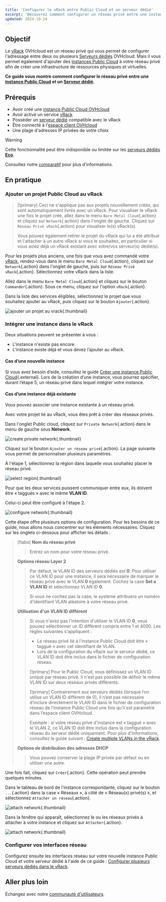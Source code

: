 ```yaml
---
title: 'Configurer le vRack entre Public Cloud et un serveur dédié'
excerpt: 'Découvrez comment configurer un réseau privé entre une instance Public Cloud et un serveur dédié.'
updated: 2024-10-24
---
```


## Objectif

Le [vRack](https://www.ovh.com/ca/fr/solutions/vrack/) OVHcloud est un réseau privé qui vous permet de configurer l'adressage entre deux ou plusieurs [Serveurs dédiés](https://www.ovh.com/ca/fr/serveurs_dedies/) OVHcloud. Mais il vous permet également d'ajouter des [instances Public Cloud](https://www.ovh.com/ca/fr/public-cloud/instances/) à votre réseau privé afin de créer une infrastructure de ressources physiques et virtuelles.

**Ce guide vous montre comment configurer le réseau privé entre une [instance Public Cloud](/pages/public_cloud/compute/public-cloud-first-steps) et un [Serveur dédié](https://www.ovh.com/ca/fr/serveurs_dedies/).**

## Prérequis

* Avoir créé une [instance Public Cloud OVHcloud](/pages/public_cloud/compute/public-cloud-first-steps)
* Avoir activé un service [vRack](https://www.ovh.com/ca/fr/solutions/vrack)
* Posséder un [serveur dédié](/links/bare-metal/bare-metal) compatible avec le vRack
* Être connecté à l'[espace client OVHcloud](/links/manager)
* Une plage d'adresses IP privées de votre choix

> [!warning]
> Cette fonctionnalité peut être indisponible ou limitée sur les [serveurs dédiés **Eco**](https://eco.ovhcloud.com/fr-ca/about/).
>
> Consultez notre [comparatif](https://eco.ovhcloud.com/fr-ca/compare/) pour plus d’informations.

## En pratique

### Ajouter un projet Public Cloud au vRack

> [!primary]
> Ceci ne s'applique pas aux projets nouvellement créés, qui sont automatiquement livrés avec un vRack. Pour visualiser le vRack une fois le projet créé, allez dans le menu `Bare Metal Cloud`{.action} et cliquez sur `Network`{.action} dans l'onglet de gauche. Cliquez sur `Réseau Privé vRack`{.action} pour visualiser le(s) vRack(s).
>
> Vous pouvez également retirer le projet du vRack qui lui a été attribué et l'attacher à un autre vRack si vous le souhaitez, en particulier si vous aviez déjà un vRack existant avec votre/vos serveur(s) dédié(s).


Pour les projets plus anciens, une fois que vous avez commandé votre [vRack](/links/network/vrack), rendez-vous dans le menu `Bare Metal Cloud`{.action}, cliquez sur `Network`{.action} dans l'onglet de gauche, puis sur `Réseau Privé vRack`{.action}. Sélectionnez votre vRack dans la liste.

Allez dans le menu `Bare Metal Cloud`{.action} et cliquez sur le bouton `Commander`{.action}. Sous ce menu, cliquez sur l'option `vRack`{.action}.

Dans la liste des services éligibles, sélectionnez le projet que vous souhaitez ajouter au vRack, puis cliquez sur le bouton `Ajouter`{.action}.

![ajouter un projet au vrack](images/addprojectvrack.png){.thumbnail}

### Intégrer une instance dans le vRack

Deux situations peuvent se présenter à vous :

- L'instance n'existe pas encore.
- L’instance existe déjà et vous devez l’ajouter au vRack.

#### Cas d’une nouvelle instance

Si vous avez besoin d’aide, consultez le guide [Créer une instance Public Cloud](/pages/public_cloud/compute/public-cloud-first-steps#create-instance){.external}. Lors de la création d’une instance, vous pourrez spécifier, durant l’étape 5, un réseau privé dans lequel intégrer votre instance.

#### Cas d’une instance déjà existante

Vous pouvez associer une instance existante à un réseau privé.

Avec votre projet lié au vRack, vous êtes prêt à créer des réseaux privés.

Dans l'onglet Public cloud, cliquez sur `Private Network`{.action} dans le menu de gauche sous **Network**.

![create private network](images/vrack2022-03.png){.thumbnail}

Cliquez sur le bouton `Ajouter un réseau privé`{.action}. La page suivante vous permet de personnaliser plusieurs paramètres.

À l'étape 1, sélectionnez la région dans laquelle vous souhaitez placer le réseau privé.

![select region](images/vrack2024-01.png){.thumbnail}

Pour que les deux services puissent communiquer entre eux, ils doivent être « taggués » avec le même **VLAN ID**.

Celui-ci peut être configuré à l'étape 2.

![configure network](images/configure_private_network.png){.thumbnail}

Cette étape offre plusieurs options de configuration. Pour les besoins de ce guide, nous allons nous concentrer sur les éléments nécessaires. Cliquez sur les onglets ci-dessous pour afficher les détails :

> [!tabs]
> **Nom du réseau privé**
>>
>> Entrez un nom pour votre réseau privé.<br>
>>
> **Options réseau Layer 2**
>>
>> Par défaut, le VLAN ID des serveurs dédiés est **0**. Pour utiliser ce VLAN ID pour une instance, il sera nécessaire de marquer le réseau privé avec le VLAN **0** également.
>> Cochez la case **Set a VLAN ID** et sélectionnez VLAN ID **0**.
>>
>> Si vous ne cochez pas la case, le système attribuera un numéro d'identifiant VLAN aléatoire à votre réseau privé.
>>
>>
> **Utilisation d'un VLAN ID différent**
>>
>> Si vous n'avez pas l'intention d'utiliser le VLAN ID **0**, vous pouvez sélectionner un ID différent compris entre 1 et 4000. Les règles suivantes s'appliquent :
>>
>> - Le réseau privé lié à l'instance Public Cloud doit être « taggué » avec cet identifiant de VLAN.
>> - Lors de la configuration du vRack sur le serveur dédié, ce VLAN ID doit être inclus dans le fichier de configuration réseau.
>>
>> [!primary]
>> Pour le Public Cloud, vous définissez un VLAN ID unique par réseau privé. Il n'est pas possible de définir le même VLAN ID sur deux réseaux privés différents.
>>
>> [!primary]
>> Contrairement aux serveurs dédiés (lorsque l’on utilise un VLAN ID différent de 0), il n’est pas nécessaire d’inclure directement le VLAN ID dans le fichier de configuration réseau de l’instance Public Cloud une fois qu’il est paramétré dans l’espace client OVHcloud.
>>
>> Exemple : si votre réseau privé d'instance est « taggué » avec le VLAN 2, ce VLAN ID doit être inclus dans la configuration réseau du serveur dédié uniquement. Pour plus d'informations, consultez le guide suivant : [Create multiple VLANs in the vRack](/pages/bare_metal_cloud/dedicated_servers/creating-multiple-vlan-in-a-vrack).<br>
>>
> **Options de distribution des adresses DHCP**
>>
>> Vous pouvez conserver la plage IP privée par défaut ou en utiliser une autre.
>>

Une fois fait, cliquez sur `Créer`{.action}. Cette opération peut prendre quelques minutes.

Dans le tableau de bord de l'instance correspondante, cliquez sur le bouton `...`{.action} dans la case « Réseaux », à côté de « Réseau(x) privé(s) », et sélectionnez `Attacher un réseau`{.action}.

![attach network](images/vrack2021-01.png){.thumbnail}

Dans la fenêtre qui apparaît, sélectionnez le ou les réseaux privés à attacher à votre instance et cliquez sur `Attacher`{.action}.

![attach network](images/attach_network.png){.thumbnail}

### Configurer vos interfaces réseau

Configurez ensuite les interfaces réseau sur votre nouvelle instance Public Cloud et votre serveur dédié à l'aide de ce guide : [Configurer plusieurs serveurs dédiés dans le vRack](/pages/bare_metal_cloud/dedicated_servers/vrack_configuring_on_dedicated_server).

## Aller plus loin

Échangez avec notre [communauté d'utilisateurs](/links/community).